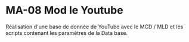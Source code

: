 # MA-08 Mod le Youtube
Réalisation d'une base de donnée de YouTube avec le MCD / MLD et les scripts contenant les paramètres de la Data base.
